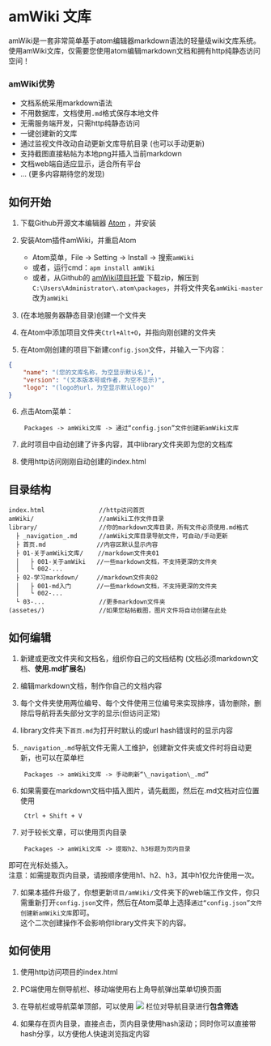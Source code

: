 # amWiki 文库

amWiki是一套非常简单基于atom编辑器markdown语法的轻量级wiki文库系统。  
使用amWiki文库，仅需要您使用atom编辑markdown文档和拥有http纯静态访问空间！  

### amWiki优势

- 文档系统采用markdown语法
- 不用数据库，文档使用`.md`格式保存本地文件
- 无需服务端开发，只需http纯静态访问
- 一键创建新的文库
- 通过监视文件改动自动更新文库导航目录 (也可以手动更新)
- 支持截图直接粘帖为本地png并插入当前markdown
- 文档web端自适应显示，适合所有平台
- ... (更多内容期待您的发现)


## 如何开始

1. 下载Github开源文本编辑器 [Atom](https://atom.io/ "atom官网") ，并安装

2. 安装Atom插件amWiki，并重启Atom
	- Atom菜单，File -> Setting -> Install -> 搜索`amWiki`
	- 或者，运行cmd：`apm install amWiki`
	- 或者，从Github的 [amWiki项目托管](https://github.com/TevinLi/amWiki) 下载zip，解压到`C:\Users\Administrator\.atom\packages`，并将文件夹名`amWiki-master`改为`amWiki`

3. (在本地服务器静态目录)创建一个文件夹

4. 在Atom中添加项目文件夹`Ctrl+Alt+O`，并指向刚创建的文件夹

5. 在Atom刚创建的项目下新建`config.json`文件，并输入一下内容：
```json
{
    "name": "(您的文库名称，为空显示默认名)",
    "version": "(文本版本号或作者，为空不显示)",
    "logo": "(logo的url，为空显示默认logo)"
}
```
6. 点击Atom菜单：

		Packages -> amWiki文库 -> 通过“config.json”文件创建新amWiki文库

7. 此时项目中自动创建了许多内容，其中library文件夹即为您的文档库

8. 使用http访问刚刚自动创建的index.html


## 目录结构

	index.html               //http访问首页
	amWiki/                  //amWiki工作文件目录
	library/                 //你的markdown文库目录，所有文件必须使用.md格式
	  ├ _navigation_.md      //amWiki文库目录导航文件，可自动/手动更新
	  ├ 首页.md              //内容区默认显示内容
	  ├ 01-关于amWiki文库/    //markdown文件夹01
      │   ├ 001-关于amWiki   //一些markdown文档，不支持更深的文件夹
      │   └ 002-...
      ├ 02-学习markdown/     //markdown文件夹02
      │   ├ 001-md入门       //一些markdown文档，不支持更深的文件夹
      │   └ 002-...
      └ 03-...               //更多markdown文件夹
	(assetes/)               //如果您粘帖截图，图片文件将自动创建在此处


## 如何编辑
1. 新建或更改文件夹和文档名，组织你自己的文档结构 (文档必须markdown文档、**使用.md扩展名**)

2. 编辑markdown文档，制作你自己的文档内容

3. 每个文件夹使用两位编号、每个文件使用三位编号来实现排序，请勿删除，删除后导航将丢失部分文字的显示(但访问正常)

4. library文件夹下`首页.md`为打开时默认的或url hash错误时的显示内容

5. `_navigation_.md`导航文件无需人工维护，创建新文件夹或文件时将自动更新，也可以在菜单栏

		Packages -> amWiki文库 -> 手动刷新“\_navigation\_.md”
6. 如果需要在markdown文档中插入图片，请先截图，然后在.md文档对应位置使用

		Ctrl + Shift + V
6. 对于较长文章，可以使用页内目录

		Packages -> amWiki文库 -> 提取h2、h3标题为页内目录
即可在光标处插入。  
注意：如需提取页内目录，请按顺序使用h1、h2、h3，其中h1仅允许使用一次。

7. 如果本插件升级了，你想更新`项目/amWiki/`文件夹下的web端工作文件，你只需重新打开`config.json`文件，然后在Atom菜单上选择`通过“config.json”文件创建新amWiki文库`即可。  
这个二次创建操作不会影响你library文件夹下的内容。


## 如何使用
1. 使用http访问项目的index.html

2. PC端使用左侧导航栏、移动端使用右上角导航弹出菜单切换页面

3. 在导航栏或导航菜单顶部，可以使用 ![](https://raw.githubusercontent.com/TevinLi/amWiki/master/files/icon_filter.png) 栏位对导航目录进行**包含筛选**

4. 如果存在页内目录，直接点击，页内目录使用hash滚动；同时你可以直接带hash分享，以方便他人快速浏览指定内容
